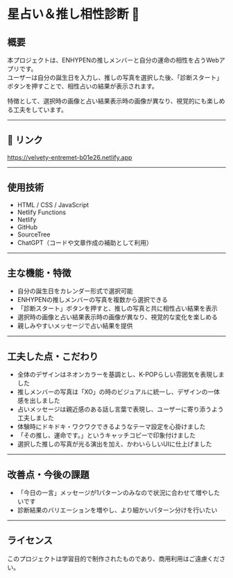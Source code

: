 # 星占い＆推し相性診断 🔮

## 概要

本プロジェクトは、ENHYPENの推しメンバーと自分の運命の相性を占うWebアプリです。  
ユーザーは自分の誕生日を入力し、推しの写真を選択した後、「診断スタート」ボタンを押すことで、相性占いの結果が表示されます。  

特徴として、選択時の画像と占い結果表示時の画像が異なり、視覚的にも楽しめる工夫をしています。

---

## 🔗 リンク

https://velvety-entremet-b01e26.netlify.app

---

## 使用技術

- HTML / CSS / JavaScript  
- Netlify Functions  
- Netlify  
- GitHub  
- SourceTree  
- ChatGPT（コードや文章作成の補助として利用）

---

## 主な機能・特徴

- 自分の誕生日をカレンダー形式で選択可能  
- ENHYPENの推しメンバーの写真を複数から選択できる  
- 「診断スタート」ボタンを押すと、推しの写真と共に相性占い結果を表示  
- 選択時の画像と占い結果表示時の画像が異なり、視覚的な変化を楽しめる  
- 親しみやすいメッセージで占い結果を提供  

---

## 工夫した点・こだわり

- 全体のデザインはネオンカラーを基調とし、K-POPらしい雰囲気を表現しました  
- 推しメンバーの写真は「XO」の時のビジュアルに統一し、デザインの一体感を出しました  
- 占いメッセージは親近感のある話し言葉で表現し、ユーザーに寄り添うよう工夫しました  
- 体験時にドキドキ・ワクワクできるようなテーマ設定を心掛けました  
- 「その推し、運命です。」というキャッチコピーで印象付けました  
- 選択した推しの写真が光る演出を加え、かわいらしいUIに仕上げました  

---

## 改善点・今後の課題

- 「今日の一言」メッセージが1パターンのみなので状況に合わせて増やしたいです  
- 診断結果のバリエーションを増やし、より細かいパターン分けを行いたい  

---

## ライセンス

このプロジェクトは学習目的で制作されたものであり、商用利用はご遠慮ください。
